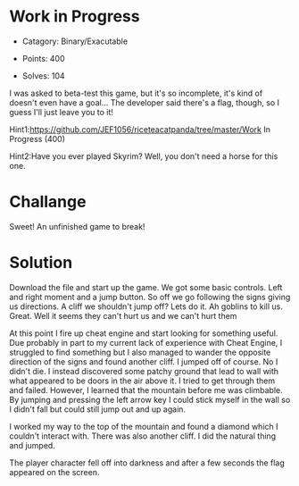 # Work in Progress

* Catagory: Binary/Exacutable

* Points: 400

* Solves: 104

I was asked to beta-test this game, but it's so incomplete, it's kind of
doesn't even have a goal... The developer said there's a flag, though,
so I guess I'll just leave you to it!

Hint1:https://github.com/JEF1056/riceteacatpanda/tree/master/Work
In Progress (400)

Hint2:Have you ever played Skyrim? Well, you don't need a horse
for this one.

# Challange
Sweet! An unfinished game to break!

# Solution

Download the file and start up the game. 
We got some basic controls. Left and right moment and a jump button. 
So off we go following the signs giving us directions. A cliff we shouldn't 
jump off? Lets do it. Ah goblins to kill us. Great. Well it seems they can't
hurt us and we can't hurt them

At this point I fire up cheat engine and start looking for something useful.
Due probably in part to my current lack of experience with Cheat Engine,
I struggled to find something but I also managed to wander the opposite
direction of the signs and found another cliff. I jumped off of course. No
I didn't die. I instead discovered some patchy ground that lead to wall with
what appeared to be doors in the air above it. I tried to get through them and
failed. However, I learned that the mountain before me was climbable. By
jumping and pressing the left arrow key I could stick myself in the wall so I
didn't fall but could still jump out and up again. 

I worked my way to the top of the mountain and found a diamond which I couldn't
interact with. There was also another cliff. I did the natural thing and jumped.

The player character fell off into darkness and after a few seconds the flag
appeared on the screen.
